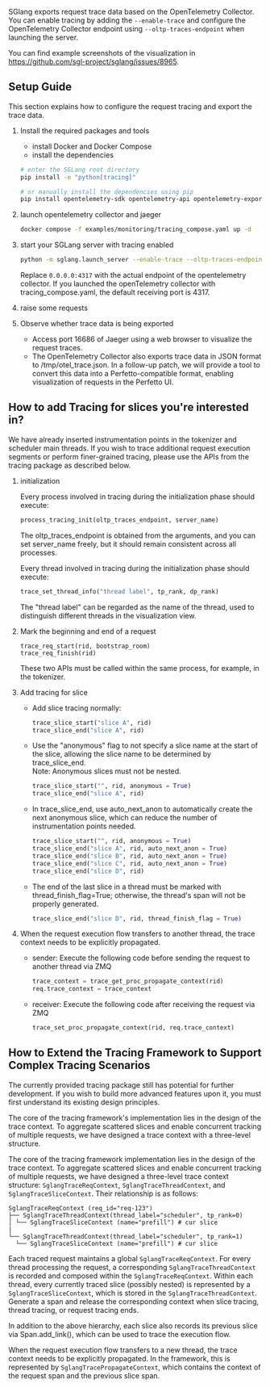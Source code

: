SGlang exports request trace data based on the OpenTelemetry Collector. You can enable tracing by adding the `--enable-trace` and configure the OpenTelemetry Collector endpoint using `--oltp-traces-endpoint` when launching the server.

You can find example screenshots of the visualization in https://github.com/sgl-project/sglang/issues/8965.

## Setup Guide
This section explains how to configure the request tracing and export the trace data.
1. Install the required packages and tools
    * install Docker and Docker Compose
    * install the dependencies
    ```bash
    # enter the SGLang root directory
    pip install -e "python[tracing]"

    # or manually install the dependencies using pip
    pip install opentelemetry-sdk opentelemetry-api opentelemetry-exporter-otlp opentelemetry-exporter-otlp-proto-grpc
    ```

2. launch opentelemetry collector and jaeger
    ```bash
    docker compose -f examples/monitoring/tracing_compose.yaml up -d
    ```

3. start your SGLang server with tracing enabled
    ```bash
    python -m sglang.launch_server --enable-trace --oltp-traces-endpoint 0.0.0.0:4317 <other option>
    ```

    Replace `0.0.0.0:4317` with the actual endpoint of the opentelemetry collector. If you launched the openTelemetry collector with tracing_compose.yaml, the default receiving port is 4317.

4. raise some requests
5. Observe whether trace data is being exported
    * Access port 16686 of Jaeger using a web browser to visualize the request traces.
    * The OpenTelemetry Collector also exports trace data in JSON format to /tmp/otel_trace.json. In a follow-up patch, we will provide a tool to convert this data into a Perfetto-compatible format, enabling visualization of requests in the Perfetto UI.

## How to add Tracing for slices you're interested in?
We have already inserted instrumentation points in the tokenizer and scheduler main threads. If you wish to trace additional request execution segments or perform finer-grained tracing, please use the APIs from the tracing package as described below.

1. initialization

    Every process involved in tracing during the initialization phase should execute:
    ```python
    process_tracing_init(oltp_traces_endpoint, server_name)
    ```
    The oltp_traces_endpoint is obtained from the arguments, and you can set server_name freely, but it should remain consistent across all processes.

    Every thread involved in tracing during the initialization phase should execute:
    ```python
    trace_set_thread_info("thread label", tp_rank, dp_rank)
    ```
    The "thread label" can be regarded as the name of the thread, used to distinguish different threads in the visualization view.

2. Mark the beginning and end of a request
    ```
    trace_req_start(rid, bootstrap_room)
    trace_req_finish(rid)
    ```
    These two APIs must be called within the same process, for example, in the tokenizer.

3. Add tracing for slice

    * Add slice tracing normally:
        ```python
        trace_slice_start("slice A", rid)
        trace_slice_end("slice A", rid)
        ```

    - Use the "anonymous" flag to not specify a slice name at the start of the slice, allowing the slice name to be determined by trace_slice_end.
    <br>Note: Anonymous slices must not be nested.
        ```python
        trace_slice_start("", rid, anonymous = True)
        trace_slice_end("slice A", rid)
        ```

    - In trace_slice_end, use auto_next_anon to automatically create the next anonymous slice, which can reduce the number of instrumentation points needed.
        ```python
        trace_slice_start("", rid, anonymous = True)
        trace_slice_end("slice A", rid, auto_next_anon = True)
        trace_slice_end("slice B", rid, auto_next_anon = True)
        trace_slice_end("slice C", rid, auto_next_anon = True)
        trace_slice_end("slice D", rid)
        ```
    - The end of the last slice in a thread must be marked with thread_finish_flag=True; otherwise, the thread's span will not be properly generated.
        ```python
        trace_slice_end("slice D", rid, thread_finish_flag = True)
        ```

4. When the request execution flow transfers to another thread, the trace context needs to be explicitly propagated.
    - sender: Execute the following code before sending the request to another thread via ZMQ
        ```python
        trace_context = trace_get_proc_propagate_context(rid)
        req.trace_context = trace_context
        ```
    - receiver: Execute the following code after receiving the request via ZMQ
        ```python
        trace_set_proc_propagate_context(rid, req.trace_context)
        ```

## How to Extend the Tracing Framework to Support Complex Tracing Scenarios

The currently provided tracing package still has potential for further development. If you wish to build more advanced features upon it, you must first understand its existing design principles.

The core of the tracing framework's implementation lies in the design of the trace context. To aggregate scattered slices and enable concurrent tracking of multiple requests, we have designed a trace context with a three-level structure.

The core of the tracing framework implementation lies in the design of the trace context. To aggregate scattered slices and enable concurrent tracking of multiple requests, we have designed a three-level trace context structure: `SglangTraceReqContext`, `SglangTraceThreadContext`, and `SglangTraceSliceContext`. Their relationship is as follows:
```
SglangTraceReqContext (req_id="req-123")
├── SglangTraceThreadContext(thread_label="scheduler", tp_rank=0)
│ └── SglangTraceSliceContext (name="prefill") # cur slice
|
└── SglangTraceThreadContext(thread_label="scheduler", tp_rank=1)
  └── SglangTraceSliceContext (name="prefill") # cur slice
```

Each traced request maintains a global `SglangTraceReqContext`. For every thread processing the request, a corresponding `SglangTraceThreadContext` is recorded and composed within the `SglangTraceReqContext`. Within each thread, every currently traced slice (possibly nested) is represented by a `SglangTraceSliceContext`, which is stored in the `SglangTraceThreadContext`. Generate a span and release the corresponding context when slice tracing, thread tracing, or request tracing ends.

In addition to the above hierarchy, each slice also records its previous slice via Span.add_link(), which can be used to trace the execution flow.

When the request execution flow transfers to a new thread, the trace context needs to be explicitly propagated. In the framework, this is represented by `SglangTracePropagateContext`, which contains the context of the request span and the previous slice span.
